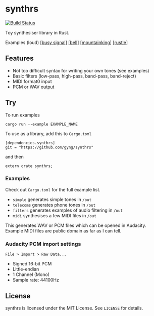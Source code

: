 # synthrs

[![Build Status](https://travis-ci.org/gyng/synthrs.svg)](https://travis-ci.org/gyng/synthrs)

Toy synthesiser library in Rust.

Examples (loud)
[[busy signal]](https://dl.dropboxusercontent.com/u/38256631/busysignal.ogg)
[[bell]](https://dl.dropboxusercontent.com/u/38256631/bell.ogg)
[[mountainking]](https://dl.dropboxusercontent.com/u/38256631/mountainking.ogg)
[[rustle]](https://dl.dropboxusercontent.com/u/38256631/rustle.ogg)

## Features

* Not too difficult syntax for writing your own tones (see examples)
* Basic filters (low-pass, high-pass, band-pass, band-reject)
* MIDI format0 input
* PCM or WAV output

## Try

To run examples

    cargo run --example EXAMPLE_NAME

To use as a library, add this to `Cargo.toml`

    [dependencies.synthrs]
    git = "https://github.com/gyng/synthrs"

and then

    extern crate synthrs;

### Examples

Check out `Cargo.toml` for the full example list.

* `simple` generates simple tones in `/out`
* `telecoms` generates phone tones in `/out`
* `filters` generates examples of audio filtering in `/out`
* `midi` synthesises a few MIDI files in `/out`

This generates WAV or PCM files which can be opened in Audacity. Example MIDI files are public domain as far as I can tell.

### Audacity PCM import settings

`File > Import > Raw Data...`

* Signed 16-bit PCM
* Little-endian
* 1 Channel (Mono)
* Sample rate: 44100Hz

## License

synthrs is licensed under the MIT License. See `LICENSE` for details.
